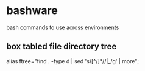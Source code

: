 # bashware
bash commands to use across environments

## box tabled file directory tree
alias ftree="find . -type d | sed 's/[^/]*\//|_/g' | more";


